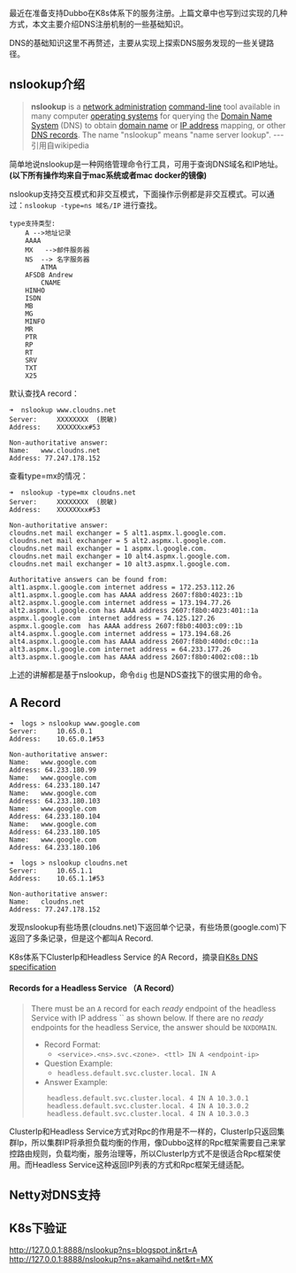 



最近在准备支持Dubbo在K8s体系下的服务注册。上篇文章中也写到过实现的几种方式，本文主要介绍DNS注册机制的一些基础知识。

DNS的基础知识这里不再赘述，主要从实现上探索DNS服务发现的一些关键路径。

## nslookup介绍

> **nslookup** is a [network administration](https://en.wikipedia.org/wiki/Network_administration) [command-line](https://en.wikipedia.org/wiki/Command-line) tool available in many computer [operating systems](https://en.wikipedia.org/wiki/Operating_system) for querying the [Domain Name System](https://en.wikipedia.org/wiki/Domain_Name_System) (DNS) to obtain [domain name](https://en.wikipedia.org/wiki/Domain_name) or [IP address](https://en.wikipedia.org/wiki/IP_address) mapping, or other [DNS records](https://en.wikipedia.org/wiki/DNS_record). The name "nslookup" means "name server lookup".             ---引用自wikipedia

简单地说nslookup是一种网络管理命令行工具，可用于查询DNS域名和IP地址。 **(以下所有操作均来自于mac系统或者mac docker的镜像)**

nslookup支持交互模式和非交互模式，下面操作示例都是非交互模式。可以通过：`nslookup -type=ns 域名/IP` 进行查找。

```
type支持类型:
    A -->地址记录
    AAAA  
    MX   -->邮件服务器
    NS  --> 名字服务器
 		ATMA
    AFSDB Andrew  
 		CNAME 
    HINHO 
    ISDN
    MB
    MG
    MINFO
    MR    
    PTR
    RP
    RT
    SRV 
    TXT 
    X25
```

默认查找A record：

```
➜  nslookup www.cloudns.net
Server:		XXXXXXXX  (脱敏)
Address:	XXXXXXxx#53

Non-authoritative answer:
Name:	www.cloudns.net
Address: 77.247.178.152
```

查看type=mx的情况：

```
➜  nslookup -type=mx cloudns.net
Server:		XXXXXXXX  (脱敏)
Address:	XXXXXXxx#53

Non-authoritative answer:
cloudns.net	mail exchanger = 5 alt1.aspmx.l.google.com.
cloudns.net	mail exchanger = 5 alt2.aspmx.l.google.com.
cloudns.net	mail exchanger = 1 aspmx.l.google.com.
cloudns.net	mail exchanger = 10 alt4.aspmx.l.google.com.
cloudns.net	mail exchanger = 10 alt3.aspmx.l.google.com.

Authoritative answers can be found from:
alt1.aspmx.l.google.com	internet address = 172.253.112.26
alt1.aspmx.l.google.com	has AAAA address 2607:f8b0:4023::1b
alt2.aspmx.l.google.com	internet address = 173.194.77.26
alt2.aspmx.l.google.com	has AAAA address 2607:f8b0:4023:401::1a
aspmx.l.google.com	internet address = 74.125.127.26
aspmx.l.google.com	has AAAA address 2607:f8b0:4003:c09::1b
alt4.aspmx.l.google.com	internet address = 173.194.68.26
alt4.aspmx.l.google.com	has AAAA address 2607:f8b0:400d:c0c::1a
alt3.aspmx.l.google.com	internet address = 64.233.177.26
alt3.aspmx.l.google.com	has AAAA address 2607:f8b0:4002:c08::1b
```

上述的讲解都是基于nslookup，命令`dig` 也是NDS查找下的很实用的命令。

## A Record

```
➜  logs > nslookup www.google.com
Server:		10.65.0.1
Address:	10.65.0.1#53

Non-authoritative answer:
Name:	www.google.com
Address: 64.233.180.99
Name:	www.google.com
Address: 64.233.180.147
Name:	www.google.com
Address: 64.233.180.103
Name:	www.google.com
Address: 64.233.180.104
Name:	www.google.com
Address: 64.233.180.105
Name:	www.google.com
Address: 64.233.180.106

➜  logs > nslookup cloudns.net
Server:		10.65.1.1
Address:	10.65.1.1#53

Non-authoritative answer:
Name:	cloudns.net
Address: 77.247.178.152
```

发现nslookup有些场景(cloudns.net)下返回单个记录，有些场景(google.com)下返回了多条记录，但是这个都叫A Record.

K8s体系下ClusterIp和Headless Service 的A Record，摘录自[K8s DNS specification](https://github.com/kubernetes/dns/blob/master/docs/specification.md)

#### Records for a Headless Service （A Record）

> There must be an `A` record for each *ready* endpoint of the headless Service with IP address `` as shown below. If there are no *ready* endpoints for the headless Service, the answer should be `NXDOMAIN`.
>
> - Record Format:
>   - `<service>.<ns>.svc.<zone>. <ttl> IN A <endpoint-ip> `
> - Question Example:
>   - `headless.default.svc.cluster.local. IN A`
> - Answer Example:
>
> ```
>     headless.default.svc.cluster.local. 4 IN A 10.3.0.1
>     headless.default.svc.cluster.local. 4 IN A 10.3.0.2
>     headless.default.svc.cluster.local. 4 IN A 10.3.0.3
> ```

ClusterIp和Headless Service方式对Rpc的作用是不一样的，ClusterIp只返回集群Ip，所以集群IP将承担负载均衡的作用，像Dubbo这样的Rpc框架需要自己来掌控路由规则，负载均衡，服务治理等，所以ClusterIp方式不是很适合Rpc框架使用。而Headless Service这种返回IP列表的方式和Rpc框架无缝适配。

## Netty对DNS支持





## K8s下验证





http://127.0.0.1:8888/nslookup?ns=blogspot.in&rt=A
http://127.0.0.1:8888/nslookup?ns=akamaihd.net&rt=MX